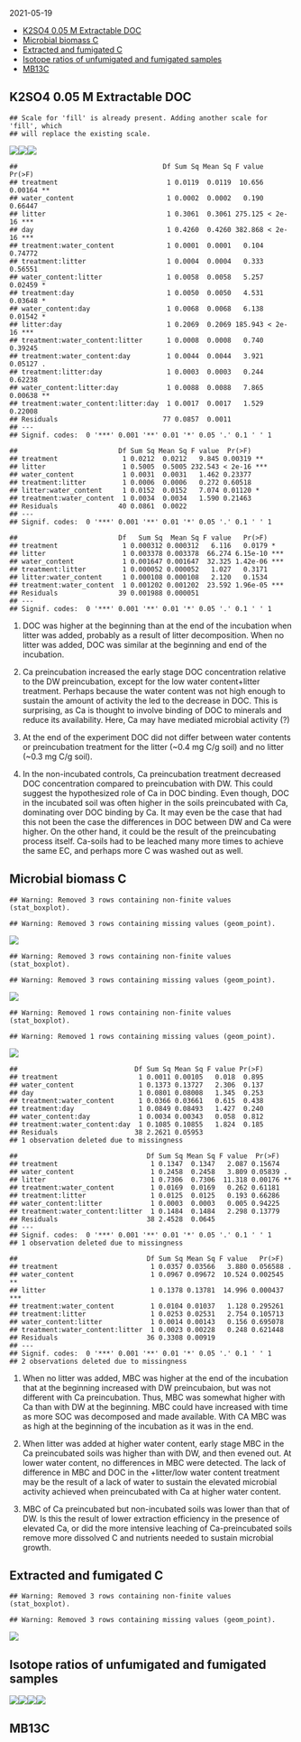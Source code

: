 2021-05-19

-   [K2SO4 0.05 M Extractable DOC](#k2so4-005-m-extractable-doc)
-   [Microbial biomass C](#microbial-biomass-c)
-   [Extracted and fumigated C](#extracted-and-fumigated-c)
-   [Isotope ratios of unfumigated and fumigated
    samples](#isotope-ratios-of-unfumigated-and-fumigated-samples)
-   [MB13C](#mb13c)

## K2SO4 0.05 M Extractable DOC

    ## Scale for 'fill' is already present. Adding another scale for 'fill', which
    ## will replace the existing scale.

![](mbc_files/figure-gfm/DOC-1.png)<!-- -->![](mbc_files/figure-gfm/DOC-2.png)<!-- -->![](mbc_files/figure-gfm/DOC-3.png)<!-- -->

    ##                                    Df Sum Sq Mean Sq F value  Pr(>F)    
    ## treatment                           1 0.0119  0.0119  10.656 0.00164 ** 
    ## water_content                       1 0.0002  0.0002   0.190 0.66447    
    ## litter                              1 0.3061  0.3061 275.125 < 2e-16 ***
    ## day                                 1 0.4260  0.4260 382.868 < 2e-16 ***
    ## treatment:water_content             1 0.0001  0.0001   0.104 0.74772    
    ## treatment:litter                    1 0.0004  0.0004   0.333 0.56551    
    ## water_content:litter                1 0.0058  0.0058   5.257 0.02459 *  
    ## treatment:day                       1 0.0050  0.0050   4.531 0.03648 *  
    ## water_content:day                   1 0.0068  0.0068   6.138 0.01542 *  
    ## litter:day                          1 0.2069  0.2069 185.943 < 2e-16 ***
    ## treatment:water_content:litter      1 0.0008  0.0008   0.740 0.39245    
    ## treatment:water_content:day         1 0.0044  0.0044   3.921 0.05127 .  
    ## treatment:litter:day                1 0.0003  0.0003   0.244 0.62238    
    ## water_content:litter:day            1 0.0088  0.0088   7.865 0.00638 ** 
    ## treatment:water_content:litter:day  1 0.0017  0.0017   1.529 0.22008    
    ## Residuals                          77 0.0857  0.0011                    
    ## ---
    ## Signif. codes:  0 '***' 0.001 '**' 0.01 '*' 0.05 '.' 0.1 ' ' 1

    ##                         Df Sum Sq Mean Sq F value  Pr(>F)    
    ## treatment                1 0.0212  0.0212   9.845 0.00319 ** 
    ## litter                   1 0.5005  0.5005 232.543 < 2e-16 ***
    ## water_content            1 0.0031  0.0031   1.462 0.23377    
    ## treatment:litter         1 0.0006  0.0006   0.272 0.60518    
    ## litter:water_content     1 0.0152  0.0152   7.074 0.01120 *  
    ## treatment:water_content  1 0.0034  0.0034   1.590 0.21463    
    ## Residuals               40 0.0861  0.0022                    
    ## ---
    ## Signif. codes:  0 '***' 0.001 '**' 0.01 '*' 0.05 '.' 0.1 ' ' 1

    ##                         Df   Sum Sq  Mean Sq F value   Pr(>F)    
    ## treatment                1 0.000312 0.000312   6.116   0.0179 *  
    ## litter                   1 0.003378 0.003378  66.274 6.15e-10 ***
    ## water_content            1 0.001647 0.001647  32.325 1.42e-06 ***
    ## treatment:litter         1 0.000052 0.000052   1.027   0.3171    
    ## litter:water_content     1 0.000108 0.000108   2.120   0.1534    
    ## treatment:water_content  1 0.001202 0.001202  23.592 1.96e-05 ***
    ## Residuals               39 0.001988 0.000051                     
    ## ---
    ## Signif. codes:  0 '***' 0.001 '**' 0.01 '*' 0.05 '.' 0.1 ' ' 1

1.  DOC was higher at the beginning than at the end of the incubation
    when litter was added, probably as a result of litter decomposition.
    When no litter was added, DOC was similar at the beginning and end
    of the incubation.

2.  Ca preincubation increased the early stage DOC concentration
    relative to the DW preincubation, except for the low water
    content+litter treatment. Perhaps because the water content was not
    high enough to sustain the amount of activity the led to the
    decrease in DOC. This is surprising, as Ca is thought to involve
    binding of DOC to minerals and reduce its availability. Here, Ca may
    have mediated microbial activity (?)

3.  At the end of the experiment DOC did not differ between water
    contents or preincubation treatment for the litter (\~0.4 mg C/g
    soil) and no litter (\~0.3 mg C/g soil).

4.  In the non-incubated controls, Ca preincubation treatment decreased
    DOC concentration compared to preincubation with DW. This could
    suggest the hypothesized role of Ca in DOC binding. Even though, DOC
    in the incubated soil was often higher in the soils preincubated
    with Ca, dominating over DOC binding by Ca. It may even be the case
    that had this not been the case the differences in DOC between DW
    and Ca were higher. On the other hand, it could be the result of the
    preincubating process itself. Ca-soils had to be leached many more
    times to achieve the same EC, and perhaps more C was washed out as
    well.

## Microbial biomass C

    ## Warning: Removed 3 rows containing non-finite values (stat_boxplot).

    ## Warning: Removed 3 rows containing missing values (geom_point).

![](mbc_files/figure-gfm/MBC-1.png)<!-- -->

    ## Warning: Removed 3 rows containing non-finite values (stat_boxplot).

    ## Warning: Removed 3 rows containing missing values (geom_point).

![](mbc_files/figure-gfm/MBC-2.png)<!-- -->

    ## Warning: Removed 1 rows containing non-finite values (stat_boxplot).

    ## Warning: Removed 1 rows containing missing values (geom_point).

![](mbc_files/figure-gfm/MBC-3.png)<!-- -->

    ##                             Df Sum Sq Mean Sq F value Pr(>F)
    ## treatment                    1 0.0011 0.00105   0.018  0.895
    ## water_content                1 0.1373 0.13727   2.306  0.137
    ## day                          1 0.0801 0.08008   1.345  0.253
    ## treatment:water_content      1 0.0366 0.03661   0.615  0.438
    ## treatment:day                1 0.0849 0.08493   1.427  0.240
    ## water_content:day            1 0.0034 0.00343   0.058  0.812
    ## treatment:water_content:day  1 0.1085 0.10855   1.824  0.185
    ## Residuals                   38 2.2621 0.05953               
    ## 1 observation deleted due to missingness

    ##                                Df Sum Sq Mean Sq F value  Pr(>F)   
    ## treatment                       1 0.1347  0.1347   2.087 0.15674   
    ## water_content                   1 0.2458  0.2458   3.809 0.05839 . 
    ## litter                          1 0.7306  0.7306  11.318 0.00176 **
    ## treatment:water_content         1 0.0169  0.0169   0.262 0.61181   
    ## treatment:litter                1 0.0125  0.0125   0.193 0.66286   
    ## water_content:litter            1 0.0003  0.0003   0.005 0.94225   
    ## treatment:water_content:litter  1 0.1484  0.1484   2.298 0.13779   
    ## Residuals                      38 2.4528  0.0645                   
    ## ---
    ## Signif. codes:  0 '***' 0.001 '**' 0.01 '*' 0.05 '.' 0.1 ' ' 1
    ## 1 observation deleted due to missingness

    ##                                Df Sum Sq Mean Sq F value   Pr(>F)    
    ## treatment                       1 0.0357 0.03566   3.880 0.056588 .  
    ## water_content                   1 0.0967 0.09672  10.524 0.002545 ** 
    ## litter                          1 0.1378 0.13781  14.996 0.000437 ***
    ## treatment:water_content         1 0.0104 0.01037   1.128 0.295261    
    ## treatment:litter                1 0.0253 0.02531   2.754 0.105713    
    ## water_content:litter            1 0.0014 0.00143   0.156 0.695078    
    ## treatment:water_content:litter  1 0.0023 0.00228   0.248 0.621448    
    ## Residuals                      36 0.3308 0.00919                     
    ## ---
    ## Signif. codes:  0 '***' 0.001 '**' 0.01 '*' 0.05 '.' 0.1 ' ' 1
    ## 2 observations deleted due to missingness

1.  When no litter was added, MBC was higher at the end of the
    incubation that at the beginning increased with DW preincubaion, but
    was not different with Ca preincubation. Thus, MBC was somewhat
    higher with Ca than with DW at the beginning. MBC could have
    increased with time as more SOC was decomposed and made available.
    With CA MBC was as high at the beginning of the incubation as it was
    in the end.

2.  When litter was added at higher water content, early stage MBC in
    the Ca preincubated soils was higher than with DW, and then evened
    out. At lower water content, no differences in MBC were detected.
    The lack of difference in MBC and DOC in the +litter/low water
    content treatment may be the result of a lack of water to sustain
    the elevated microbial activity achieved when preincubated with Ca
    at higher water content.

3.  MBC of Ca preincubated but non-incubated soils was lower than that
    of DW. Is this the result of lower extraction efficiency in the
    presence of elevated Ca, or did the more intensive leaching of
    Ca-preincubated soils remove more dissolved C and nutrients needed
    to sustain microbial growth.

## Extracted and fumigated C

    ## Warning: Removed 3 rows containing non-finite values (stat_boxplot).

    ## Warning: Removed 3 rows containing missing values (geom_point).

![](mbc_files/figure-gfm/fumigated-1.png)<!-- -->

## Isotope ratios of unfumigated and fumigated samples

![](mbc_files/figure-gfm/unfum%20and%20fum%20isotope-1.png)<!-- -->![](mbc_files/figure-gfm/unfum%20and%20fum%20isotope-2.png)<!-- -->![](mbc_files/figure-gfm/unfum%20and%20fum%20isotope-3.png)<!-- -->![](mbc_files/figure-gfm/unfum%20and%20fum%20isotope-4.png)<!-- -->

## MB13C
